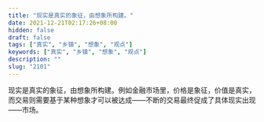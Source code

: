 ```yaml
---
title: "现实是真实的象征，由想象所构建。"
date: 2021-12-21T02:17:26+08:00
hidden: false
draft: false
tags: ["真实", "乡镇", "想象", "观点"]
keywords: ["真实", "乡镇", "想象", "观点"]
description: ""
slug: "2101"
---
```


现实是真实的象征，由想象所构建。例如金融市场里，价格是象征，价值是真实，而交易则需要基于某种想象才可以被达成——不断的交易最终促成了具体现实出现——市场。